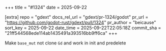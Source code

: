 +++
title = "#1324"
date = 2025-09-22

[extra]
repo = "gdext"
docs_rel_url = "gdext/pr-1324/godot"
pr_url = "https://github.com/godot-rust/gdext/pull/1324"
pr_author = "beicause"
sort_key = 2025-09-22
date_time = 2025-09-22T22:05:18Z
commit_sha = "21ff544568ede114ab1435491a393516bb9ff6ca"
+++

Make `base_mut` not clone `Gd` and work in init and predelete
